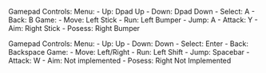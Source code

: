 
Gamepad Controls:
  Menu:
    - Up: Dpad Up
    - Down: Dpad Down
    - Select: A
    - Back: B
  Game:
    - Move: Left Stick
    - Run: Left Bumper
    - Jump: A
    - Attack: Y
    - Aim: Right Stick
    - Posess: Right Bumper

Gamepad Controls:
  Menu:
    - Up: Up
    - Down:  Down
    - Select: Enter
    - Back: Backspace
  Game:
    - Move: Left/Right
    - Run: Left Shift
    - Jump: Spacebar
    - Attack: W
    - Aim: Not implemented
    - Posess: Right Not Implemented
